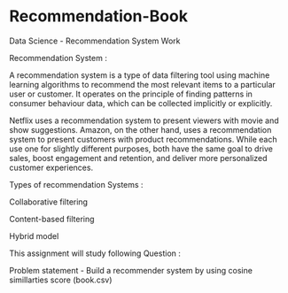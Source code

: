 # Recommendation-Book

Data Science - Recommendation System Work

Recommendation System :

A recommendation system is a type of data filtering tool using machine learning algorithms to recommend the most relevant items to a particular user or customer. It operates on the principle of finding patterns in consumer behaviour data, which can be collected implicitly or explicitly.

Netflix uses a recommendation system to present viewers with movie and show suggestions. Amazon, on the other hand, uses a recommendation system to present customers with product recommendations. While each use one for slightly different purposes, both have the same goal to drive sales, boost engagement and retention, and deliver more personalized customer experiences.

Types of recommendation Systems :

Collaborative filtering

Content-based filtering

Hybrid model

This assignment will study following Question :

Problem statement - Build a recommender system by using cosine simillarties score (book.csv)



